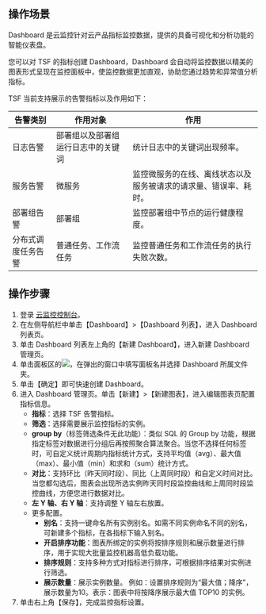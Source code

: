## 操作场景

Dashboard 是云监控针对云产品指标监控数据，提供的具备可视化和分析功能的智能仪表盘。

您可以对 TSF 的指标创建 Dashboard，Dashboard 会自动将监控数据以精美的图表形式呈现在监控面板中，使监控数据更加直观，协助您通过趋势和异常值分析指标。

TSF 当前支持展示的告警指标以及作用如下：

| 告警类别           | 作用对象                           | 作用                                                         |
| ------------------ | ---------------------------------- | ------------------------------------------------------------ |
| 日志告警           | 部署组以及部署组运行日志中的关键词 | 统计日志中的关键词出现频率。                                   |
| 服务告警           | 微服务                             | 监控微服务的在线、离线状态以及服务被请求的请求量、错误率、耗时。 |
| 部署组告警         | 部署组                             | 监控部署组中节点的运行健康程度。                             |
| 分布式调度任务告警 | 普通任务、工作流任务               | 监控普通任务和工作流任务的执行失败次数。                     |

## 操作步骤

1. 登录 [云监控控制台](https://console.cloud.tencent.com/monitor)。
2. 在左侧导航栏中单击【Dashboard】>【Dashboard 列表】，进入 Dashboard 列表页。
3. 单击 Dashboard 列表左上角的【新建 Dashboard】，进入新建 Dashboard 管理页。
4. 单击面板区的<img src="https://main.qcloudimg.com/raw/08390585f1d6c6620bd70b38e6c791a4.png">，在弹出的窗口中填写面板名并选择 Dashboard 所属文件夹。
5. 单击【确定】即可快速创建 Dashboard。
6. 进入 Dashboard 管理页。单击【新建】>【新建图表】，进入编辑图表页配置指标信息。
	- **指标**：选择 TSF 告警指标。
	- **筛选**：选择需要展示监控指标的实例。
	- **group by**（标签筛选条件无此功能）：类似 SQL 的 Group by 功能，根据指定标签对数据进行分组后再按照聚合算法聚合。当您不选择任何标签时，可自定义统计周期内指标统计方式，支持平均值（avg）、最大值（max）、最小值（min）和求和（sum）统计方式。
	- **对比**：支持环比（昨天同时段）、同比（上周同时段）和自定义时间对比。当您都勾选后，图表会出现所选实例昨天同时段监控曲线和上周同时段监控曲线，方便您进行数据对比。
	- **左 Y 轴、右 Y 轴**：支持调整 Y 轴左右放置。
	- 更多配置。
		- **别名**：支持一键命名所有实例别名。如需不同实例命名不同的别名，可新建多个指标，在各指标下输入别名。
		- **开启排序功能**：图表所绑定的实例将按排序规则和展示数量进行排序，用于实现大批量监控机器高低负载功能。
		- **排序规则**：支持多种方式对指标进行排序，可根据排序结果对实例进行筛选。
		- **展示数量**：展示实例数量。
			例如：设置排序规则为“最大值；降序”，展示数量为10。表示：图表中将按降序展示最大值 TOP10 的实例。
7. 单击右上角【保存】，完成监控指标设置。

